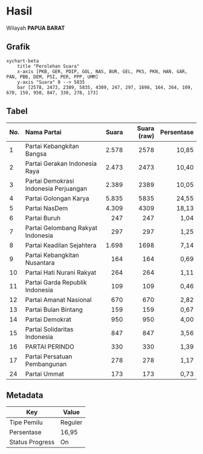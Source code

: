 # Hasil

Wilayah **PAPUA BARAT**

## Grafik

```mermaid
xychart-beta
    title "Perolehan Suara"
    x-axis [PKB, GER, PDIP, GOL, NAS, BUR, GEL, PKS, PKN, HAN, GAR, PAN, PBB, DEM, PSI, PER, PPP, UMM]
    y-axis "Suara" 0 --> 5835
    bar [2578, 2473, 2389, 5835, 4309, 247, 297, 1698, 164, 264, 109, 670, 159, 950, 847, 330, 278, 173]
```

## Tabel

| No. | Nama Partai                           | Suara | Suara (raw) | Persentase |
|:--- |:------------------------------------- | -----:| -----------:| ----------:|
| 1   | Partai Kebangkitan Bangsa             | 2.578 | 2578        | 10,85      |
| 2   | Partai Gerakan Indonesia Raya         | 2.473 | 2473        | 10,40      |
| 3   | Partai Demokrasi Indonesia Perjuangan | 2.389 | 2389        | 10,05      |
| 4   | Partai Golongan Karya                 | 5.835 | 5835        | 24,55      |
| 5   | Partai NasDem                         | 4.309 | 4309        | 18,13      |
| 6   | Partai Buruh                          | 247   | 247         | 1,04       |
| 7   | Partai Gelombang Rakyat Indonesia     | 297   | 297         | 1,25       |
| 8   | Partai Keadilan Sejahtera             | 1.698 | 1698        | 7,14       |
| 9   | Partai Kebangkitan Nusantara          | 164   | 164         | 0,69       |
| 10  | Partai Hati Nurani Rakyat             | 264   | 264         | 1,11       |
| 11  | Partai Garda Republik Indonesia       | 109   | 109         | 0,46       |
| 12  | Partai Amanat Nasional                | 670   | 670         | 2,82       |
| 13  | Partai Bulan Bintang                  | 159   | 159         | 0,67       |
| 14  | Partai Demokrat                       | 950   | 950         | 4,00       |
| 15  | Partai Solidaritas Indonesia          | 847   | 847         | 3,56       |
| 16  | PARTAI PERINDO                        | 330   | 330         | 1,39       |
| 17  | Partai Persatuan Pembangunan          | 278   | 278         | 1,17       |
| 24  | Partai Ummat                          | 173   | 173         | 0,73       |


## Metadata

| Key             | Value   |
| --------------- | ------- |
| Tipe Pemilu     | Reguler |
| Persentase      | 16,95   |
| Status Progress | On      |



